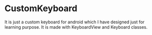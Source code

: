 # CustomKeyboard

It is just a custom keyboard for android which I have designed just for learning purpose. It is made with KeyboardView and Keyboard classes.

